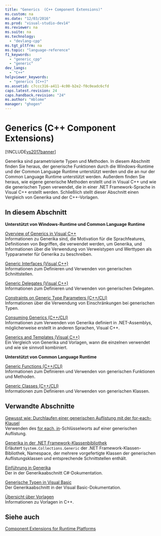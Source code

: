```yaml
---
title: "Generics  (C++ Component Extensions)"
ms.custom: na
ms.date: "12/03/2016"
ms.prod: "visual-studio-dev14"
ms.reviewer: na
ms.suite: na
ms.technology: 
  - "devlang-cpp"
ms.tgt_pltfrm: na
ms.topic: "language-reference"
f1_keywords: 
  - "generic_cpp"
  - "generic"
dev_langs: 
  - "C++"
helpviewer_keywords: 
  - "generics [C++]"
ms.assetid: c7ccc316-a411-4c00-b2e2-f0c0eadc6cfd
caps.latest.revision: 24
caps.handback.revision: "24"
ms.author: "mblome"
manager: "ghogen"
---
```

# Generics  (C++ Component Extensions)
[!INCLUDE[vs2017banner](../assembler/inline/includes/vs2017banner.md)]

Generika sind parametrisierte Typen und Methoden.  In diesem Abschnitt finden Sie heraus, der generische Funktionen durch die Windows\-Runtime und der Common Language Runtime unterstützt werden und die an nur der Common Language Runtime unterstützt werden.  Außerdem finden Sie heraus, wie eigene generische Methoden erstellt und in Visual C\+\+ und wie die generischen Typen verwendet, die in einer .NET Framework\-Sprache in Visual C\+\+ erstellt werden.  Schließlich stellt dieser Abschnitt einen Vergleich von Generika und der C\+\+\-Vorlagen.  
  
## In diesem Abschnitt  
 **Unterstützt von Windows\-Runtime und Common Language Runtime**  
  
 [Overview of Generics in Visual C\+\+](../windows/overview-of-generics-in-visual-cpp.md)  
 Informationen zu Generika sind, die Motivation für die Sprachfeatures, Definitionen von Begriffen, die verwendet werden, um Generika, und Informationen über die Verwendung von Verweistypen und Werttypen als Typparameter für Generika zu beschreiben.  
  
 [Generic Interfaces \(Visual C\+\+\)](../windows/generic-interfaces-visual-cpp.md)  
 Informationen zum Definieren und Verwenden von generischen Schnittstellen.  
  
 [Generic Delegates \(Visual C\+\+\)](../windows/generic-delegates-visual-cpp.md)  
 Informationen zum Definieren und Verwenden von generischen Delegaten.  
  
 [Constraints on Generic Type Parameters \(C\+\+\/CLI\)](../windows/constraints-on-generic-type-parameters-cpp-cli.md)  
 Informationen über die Verwendung von Einschränkungen bei generischen Typen.  
  
 [Consuming Generics \(C\+\+\/CLI\)](../windows/consuming-generics-cpp-cli.md)  
 Informationen zum Verwenden von Generika definiert in .NET\-Assemblys, möglicherweise erstellt in anderen Sprachen, Visual C\+\+.  
  
 [Generics and Templates \(Visual C\+\+\)](../windows/generics-and-templates-visual-cpp.md)  
 Ein Vergleich von Generika und Vorlagen, wann die einzelnen verwendet und wie sie sinnvoll kombiniert.  
  
 **Unterstützt von Common Language Runtime**  
  
 [Generic Functions \(C\+\+\/CLI\)](../windows/generic-functions-cpp-cli.md)  
 Informationen zum Definieren und Verwenden von generischen Funktionen und Methoden.  
  
 [Generic Classes \(C\+\+\/CLI\)](../windows/generic-classes-cpp-cli.md)  
 Informationen zum Definieren und Verwenden von generischen Klassen.  
  
## Verwandte Abschnitte  
 [Gewusst wie: Durchlaufen einer generischen Auflistung mit der for\-each\-Klausel](../dotnet/how-to-iterate-over-a-generic-collection-with-for-each.md)  
 Verwenden des [for each, in](../dotnet/for-each-in.md)\-Schlüsselworts auf einer generischen Auflistung.  
  
 [Generika in der .NET Framework\-Klassenbibliothek](../Topic/Generics%20in%20the%20.NET%20Framework%20Class%20Library%20\(C%23%20Programming%20Guide\).md)  
 Erläutert `System.Collections.Generic` der .NET Framework\-Klassen\-Bibliothek, Namespace, der mehrere vorgefertigte Klassen der generischen Auflistungsklassen und entsprechende Schnittstellen enthält.  
  
 [Einführung in Generika](../Topic/Introduction%20to%20Generics%20\(C%23%20Programming%20Guide\).md)  
 Der in der Generikaabschnitt C\#\-Dokumentation.  
  
 [Generische Typen in Visual Basic](../Topic/Generic%20Types%20in%20Visual%20Basic%20\(Visual%20Basic\).md)  
 Der Generikaabschnitt in der Visual Basic\-Dokumentation.  
  
 [Übersicht über Vorlagen](../Topic/Templates%20Overview.md)  
 Informationen zu Vorlagen in C\+\+.  
  
## Siehe auch  
 [Component Extensions for Runtime Platforms](../windows/component-extensions-for-runtime-platforms.md)